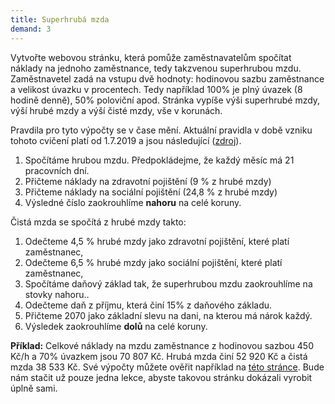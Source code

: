 ```yaml
---
title: Superhrubá mzda
demand: 3
---
```


Vytvořte webovou stránku, která pomůže zaměstnavatelům spočítat náklady na jednoho zaměstnance, tedy takzvenou superhrubou mzdu. Zaměstnavetel zadá na vstupu dvě hodnoty: hodinovou sazbu zaměstnance a velikost úvazku v procentech. Tedy například 100% je plný úvazek (8 hodině denně), 50% poloviční apod. Stránka vypíše výši superhrubé mzdy, výší hrubé mzdy a výší čisté mzdy, vše v korunách.

Pravdila pro tyto výpočty se v čase mění. Aktuální pravidla v době vzniku tohoto cvičení platí od 1.7.2019 a jsou následující ([zdroj](https://www.vypocet.cz/popis-vypoctu-ciste-mzdy)).

1. Spočítáme hrubou mzdu. Předpokládejme, že každý měsíc má 21 pracovních dní.
1. Přičteme náklady na zdravotní pojištění (9 % z hrubé mzdy)
1. Přičteme náklady na sociální pojištění (24,8 % z hrubé mzdy)
1. Výsledné číslo zaokrouhlíme **nahoru** na celé koruny.

Čistá mzda se spočítá z hrubé mzdy takto:

1. Odečteme 4,5 % hrubé mzdy jako zdravotní pojištění, které platí zaměstnanec,
1. Odečteme 6,5 % hrubé mzdy jako sociální pojištění, které platí zaměstnanec,
1. Spočítáme daňový základ tak, že superhrubou mzdu zaokrouhlíme na stovky nahoru..
1. Odečteme daň z příjmu, která činí 15% z daňového základu.
1. Přičteme 2070 jako základní slevu na dani, na kterou má nárok každý.
1. Výsledek zaokrouhlíme **dolů** na celé koruny.

**Příklad:** Celkové náklady na mzdu zaměstnance z hodinovou sazbou 450 Kč/h a 70% úvazkem jsou 70&nbsp;807 Kč. Hrubá mzda činí 52&nbsp;920 Kč a čistá mzda 38&nbsp;533 Kč. Své výpočty můžete ověřit například na [této stránce](https://www.vypocet.cz/cista-mzda). Bude nám stačit už pouze jedna lekce, abyste takovou stránku dokázali vyrobit úplně sami.
